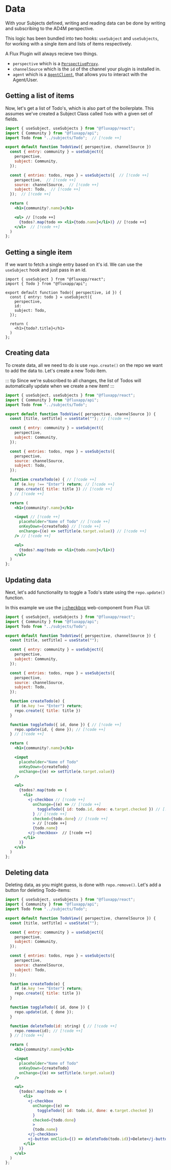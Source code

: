 # Data

With your Subjects defined, writing and reading data can be done by writing and subscribing to the AD4M perspective.

This logic has been bundled into two hooks: `useSubject` and `useSubjects`, for working with a single item and lists of items respectively.

A Flux Plugin will always recieve two things.

- `perspective` which is a [`PerspectiveProxy`](https://docs.ad4m.dev/jsdoc/classes/PerspectiveProxy/).
- `channelSource` which is the `id` of the channel your plugin is installed in.
- `agent` which is a [`AgentClient`](https://github.com/coasys/ad4m/blob/3fdcfb8c1be14415d1c264804584c924f27c7a35/core/src/agent/AgentClient.ts), that allows you to interact with the Agent/User.

## Getting a list of items

Now, let's get a list of Todo's, which is also part of the boilerplate. This assumes we've created a Subject Class called `Todo` with a given set of fields.

```jsx
import { useSubject, useSubjects } from "@fluxapp/react";
import { Community } from "@fluxapp/api";
import Todo from "../subjects/Todo";  // [!code ++]

export default function TodoView({ perspective, channelSource })
  const { entry: community } = useSubject({
    perspective,
    subject: Community,
  });

  const { entries: todos, repo } = useSubjects({  // [!code ++]
    perspective,  // [!code ++]
    source: channelSource,  // [!code ++]
    subject: Todo,  // [!code ++]
  });  // [!code ++]

  return (
    <h1>{community?.name}</h1>

    <ul> // [!code ++]
      {todos?.map(todo => <li>{todo.name}</li>)} // [!code ++]
    </ul>  // [!code ++]
  )
};
```

## Getting a single item

If we want to fetch a single entry based on it's id. We can use the `useSubject` hook and just pass in an id.

```tsx
import { useSubject } from "@fluxapp/react";
import { Todo } from "@fluxapp/api";

export default function Todo({ perspective, id }) {
  const { entry: todo } = useSubject({
    perspective,
    id:
    subject: Todo,
  });

  return (
    <h1>{todo?.title}</h1>
  )
};
```

## Creating data

To create data, all we need to do is use `repo.create()` on the repo we want to add the data to. Let's create a new Todo item.

::: tip
Since we're subscribed to all changes, the list of Todos will automatically update when we create a new item!
:::

```jsx
import { useSubject, useSubjects } from "@fluxapp/react";
import { Community } from "@fluxapp/api";
import Todo from "../subjects/Todo";

export default function TodoView({ perspective, channelSource }) {
  const [title, setTitle] = useState(""); // [!code ++]

  const { entry: community } = useSubject({
    perspective,
    subject: Community,
  });

  const { entries: todos, repo } = useSubjects({
    perspective,
    source: channelSource,
    subject: Todo,
  });

  function createTodo(e) { // [!code ++]
    if (e.key !== "Enter") return; // [!code ++]
    repo.create({ title: title }) // [!code ++]
  } // [!code ++]

  return (
    <h1>{community?.name}</h1>

    <input // [!code ++]
      placeholder="Name of Todo" // [!code ++]
      onKeyDown={createTodo} // [!code ++]
      onChange={(e) => setTitle(e.target.value)} // [!code ++]
    /> // [!code ++]

    <ul>
      {todos?.map(todo => <li>{todo.name}</li>)}
    </ul>
  )
};
```

## Updating data

Next, let's add functionality to toggle a Todo's state using the `repo.update()` function.

In this example we use the [j-checkbox](/ui-library/components/checkbox.html) web-component from Flux UI:

```jsx
import { useSubject, useSubjects } from "@fluxapp/react";
import { Community } from "@fluxapp/api";
import Todo from "../subjects/Todo";

export default function TodoView({ perspective, channelSource }) {
  const [title, setTitle] = useState("");

  const { entry: community } = useSubject({
    perspective,
    subject: Community,
  });

  const { entries: todos, repo } = useSubjects({
    perspective,
    source: channelSource,
    subject: Todo,
  });

  function createTodo(e) {
    if (e.key !== "Enter") return;
    repo.create({ title: title })
  }

  function toggleTodo({ id, done }) { // [!code ++]
    repo.update(id, { done }); // [!code ++]
  } // [!code ++]

  return (
    <h1>{community?.name}</h1>

    <input
      placeholder="Name of Todo"
      onKeyDown={createTodo}
      onChange={(e) => setTitle(e.target.value)}
    />

    <ul>
      {todos?.map(todo => (
        <li>
          <j-checkbox // [!code ++]
            onChange={(e) => // [!code ++]
              toggleTodo({ id: todo.id, done: e.target.checked }) // [!code ++]
            } // [!code ++]
            checked={todo.done} // [!code ++]
            > // [!code ++]
            {todo.name}
          </j-checkbox>  // [!code ++]
        </li>
      )}
    </ul>
  )
};
```

## Deleting data

Deleting data, as you might guess, is done with `repo.remove()`. Let's add a button for deleting Todo-items:

```jsx
import { useSubject, useSubjects } from "@fluxapp/react";
import { Community } from "@fluxapp/api";
import Todo from "../subjects/Todo";

export default function TodoView({ perspective, channelSource }) {
  const [title, setTitle] = useState("");

  const { entry: community } = useSubject({
    perspective,
    subject: Community,
  });

  const { entries: todos, repo } = useSubjects({
    perspective,
    source: channelSource,
    subject: Todo,
  });

  function createTodo(e) {
    if (e.key !== "Enter") return;
    repo.create({ title: title })
  }

  function toggleTodo({ id, done }) {
    repo.update(id, { done });
  }

  function deleteTodo(id: string) { // [!code ++]
    repo.remove(id); // [!code ++]
  } // [!code ++]

  return (
    <h1>{community?.name}</h1>

    <input
      placeholder="Name of Todo"
      onKeyDown={createTodo}
      onChange={(e) => setTitle(e.target.value)}
    />

    <ul>
      {todos?.map(todo => (
        <li>
          <j-checkbox
            onChange={(e) =>
              toggleTodo({ id: todo.id, done: e.target.checked })
            }
            checked={todo.done}
            >
            {todo.name}
          </j-checkbox>
          <j-button onClick={() => deleteTodo(todo.id)}>Delete</j-button> // [!code ++]
        </li>
      )}
    </ul>
  )
};
```
